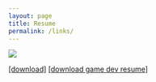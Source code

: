 ```yaml
---
layout: page
title: Resume
permalink: /links/
---
```

<a href="https://github.com/spoisseroux/spoisseroux.github.io/raw/master/SpencerPoisseroux_Resume.pdf" download="SpencerPoisseroux"><img src="https://i.imgur.com/tRjqjce.png" /></a>

[[download]](https://github.com/spoisseroux/spoisseroux.github.io/raw/master/SpencerPoisseroux_Resume.pdf)
[[download game dev resume]](https://github.com/spoisseroux/spoisseroux.github.io/raw/master/SpencerPoisseroux_ResumeGameDev.pdf)

<!-- [[LinkedIn](https://www.linkedin.com/in/spoisseroux/),
[HackerRank](https://www.hackerrank.com/sp96651n),
[GitHub](https://github.com/spoisseroux),
[Youtube](https://www.youtube.com/channel/UCgzqb_bTHOhvhNF4x8vpCIw?view_as=subscriber)] 
-->
